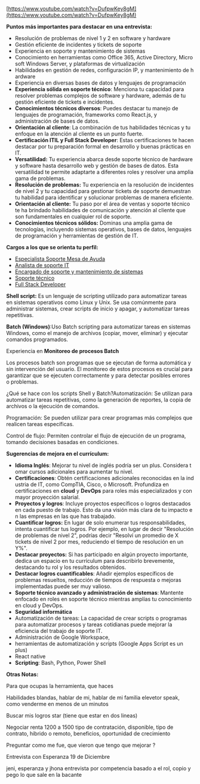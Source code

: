 

[https://www.youtube.com/watch?v=DufpwKey8gM](https://www.youtube.com/watch?v=DufpwKey8gM)

  

**Puntos más importantes para destacar en una entrevista:**

- Resolución de problemas de nivel 1 y 2 en software y hardware
- Gestión eficiente de incidentes y tickets de soporte
- Experiencia en soporte y mantenimiento de sistemas
- Conocimiento en herramientas como Office 365, Active Directory, Microsoft Windows Server, y plataformas de virtualización
- Habilidades en gestión de redes, configuración IP, y mantenimiento de hardware
- Experiencia en diversas bases de datos y lenguajes de programación
- **Experiencia sólida en soporte técnico**: Menciona tu capacidad para resolver problemas complejos de software y hardware, además de tu gestión eficiente de tickets e incidentes.
- **Conocimientos técnicos diversos**: Puedes destacar tu manejo de lenguajes de programación, frameworks como React.js, y administración de bases de datos.
- **Orientación al cliente**: La combinación de tus habilidades técnicas y tu enfoque en la atención al cliente es un punto fuerte.
- **Certificación ITIL y Full Stack Developer**: Estas certificaciones te hacen destacar por tu preparación formal en desarrollo y buenas prácticas en IT.
- **Versatilidad:** Tu experiencia abarca desde soporte técnico de hardware y software hasta desarrollo web y gestión de bases de datos. Esta versatilidad te permite adaptarte a diferentes roles y resolver una amplia gama de problemas.
- **Resolución de problemas:** Tu experiencia en la resolución de incidentes de nivel 2 y tu capacidad para gestionar tickets de soporte demuestran tu habilidad para identificar y solucionar problemas de manera eficiente.
- **Orientación al cliente:** Tu paso por el área de ventas y soporte técnico te ha brindado habilidades de comunicación y atención al cliente que son fundamentales en cualquier rol de soporte.
- **Conocimientos técnicos sólidos:** Dominas una amplia gama de tecnologías, incluyendo sistemas operativos, bases de datos, lenguajes de programación y herramientas de gestión de IT.

  

**Cargos a los que se orienta tu perfil:**

- [Especialista Soporte Mesa de Ayuda](https://www.linkedin.com/jobs/search?keywords=Especialista+Soporte+Mesa+de+Ayuda&distance=25&geoId=104621616&f_WT=1%2C2%2C3)
- [Analista de soporte IT](https://www.linkedin.com/jobs/search?keywords=Analista+de+soporte+IT&distance=25&geoId=104621616&f_WT=1%2C2%2C3)
- [Encargado de soporte y mantenimiento de sistemas](https://www.linkedin.com/jobs/search?keywords=Encargado+de+soporte+y+mantenimiento+de+sistemas&distance=25&geoId=104621616&f_WT=1%2C2%2C3)
- [Soporte técnico](https://www.linkedin.com/jobs/search?keywords=Soporte+t%C3%A9cnico&distance=25&geoId=104621616&f_WT=1%2C2%2C3)
- [Full Stack Developer](https://www.linkedin.com/jobs/search?keywords=Full+Stack+Developer&distance=25&geoId=104621616&f_E=1%2C2&f_WT=2%2C1%2C3)

  

  

**Shell script:** Es un lenguaje de scripting utilizado para automatizar tareas en sistemas operativos como Linux y Unix. Se usa comúnmente para administrar sistemas, crear scripts de inicio y apagar, y automatizar tareas repetitivas.

**Batch (Windows)**:Uso Batch scripting para automatizar tareas en sistemas Windows, como el manejo de archivos (copiar, mover, eliminar) y ejecutar comandos programados.

  

Experiencia en **Monitoreo de procesos Batch**

Los procesos batch son programas que se ejecutan de forma automática y sin intervención del usuario. El monitoreo de estos procesos es crucial para garantizar que se ejecuten correctamente y para detectar posibles errores o problemas.

  

¿Qué se hace con los scripts Shell y Batch?Automatización: Se utilizan para automatizar tareas repetitivas, como la generación de reportes, la copia de archivos o la ejecución de comandos.

Programación: Se pueden utilizar para crear programas más complejos que realicen tareas específicas.

Control de flujo: Permiten controlar el flujo de ejecución de un programa, tomando decisiones basadas en condiciones.

  

  

**Sugerencias de mejora en el currículum:**

- **Idioma Inglés**: Mejorar tu nivel de inglés podría ser un plus. Considera tomar cursos adicionales para aumentar tu nivel.
- **Certificaciones**: Obtén certificaciones adicionales reconocidas en la industria de IT, como CompTIA, Cisco, o Microsoft. Profundiza en certificaciones en **cloud** y **DevOps** para roles más especializados y con mayor proyección salarial.
- **Proyectos y logros**: Incluye proyectos específicos o logros destacados en cada puesto de trabajo. Esto da una visión más clara de tu impacto en las empresas en las que has trabajado.
- **Cuantificar logros:** En lugar de solo enumerar tus responsabilidades, intenta cuantificar tus logros. Por ejemplo, en lugar de decir "Resolución de problemas de nivel 2", podrías decir "Resolví un promedio de X tickets de nivel 2 por mes, reduciendo el tiempo de resolución en un Y%".
- **Destacar proyectos:** Si has participado en algún proyecto importante, dedica un espacio en tu currículum para describirlo brevemente, destacando tu rol y los resultados obtenidos.
- **Destacar logros cuantificables**: Añadir ejemplos específicos de problemas resueltos, reducción de tiempos de respuesta o mejoras implementadas puede ser muy valioso.
- **Soporte técnico avanzado y administración de sistemas**: Mantente enfocado en roles en soporte técnico mientras amplías tu conocimiento en cloud y DevOps.
- **Seguridad informática**
- Automatización de tareas: La capacidad de crear scripts o programas para automatizar procesos y tareas cotidianas puede mejorar la eficiencia del trabajo de soporte IT.
- Administración de Google Workspace, 
- herramientas de automatización y scripts (Google Apps Script es un plus)
- React native
- **Scripting**: Bash, Python, Power Shell

  

**Otras Notas:**

Para que ocupas la herramienta, que haces

Habilidades blandas, hablar de mi, hablar de mi familia elevetor speak, como venderme en menos de un minutos

Buscar mis logros star (tiene que estar en dos lineas)

  

Negociar renta 1200 a 1500 tipo de contratación, disponible, tipo de contrato, hibrido o remoto, beneficios, oportunidad de crecimiento

Preguntar como me fue, que vieron que tengo que mejorar ?

  

Entrevista con Esperanza 19 de Diciembre

jeni, esperanza y jhona entrevista por competencia basado a el rol, copio y pego lo que sale en la bacante